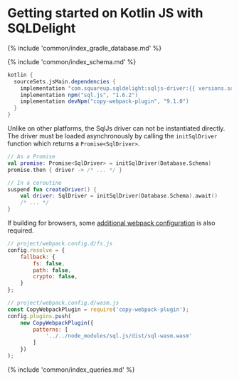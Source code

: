 # Getting started on Kotlin JS with SQLDelight

{% include 'common/index_gradle_database.md' %}

{% include 'common/index_schema.md' %}

```groovy
kotlin {
  sourceSets.jsMain.dependencies {
    implementation "com.squareup.sqldelight:sqljs-driver:{{ versions.sqldelight }}"
    implementation npm("sql.js", "1.6.2")  
    implementation devNpm("copy-webpack-plugin", "9.1.0")
  }
}
```
Unlike on other platforms, the SqlJs driver can not be instantiated directly.
The driver must be loaded asynchronously by calling the `initSqlDriver` function which returns a `Promise<SqlDriver>`.
```kotlin
// As a Promise
val promise: Promise<SqlDriver> = initSqlDriver(Database.Schema)
promise.then { driver -> /* ... */ }

// In a coroutine
suspend fun createDriver() {
    val driver: SqlDriver = initSqlDriver(Database.Schema).await()
    /* ... */
}
```

If building for browsers, some [additional webpack configuration](https://kotlinlang.org/docs/js-project-setup.html#webpack-configuration-file) is also required.
```js
// project/webpack.config.d/fs.js
config.resolve = {
    fallback: {
        fs: false,
        path: false,
        crypto: false,
    }
};

// project/webpack.config.d/wasm.js
const CopyWebpackPlugin = require('copy-webpack-plugin');
config.plugins.push(
    new CopyWebpackPlugin({
        patterns: [
            '../../node_modules/sql.js/dist/sql-wasm.wasm'
        ]
    })
);

```

{% include 'common/index_queries.md' %}
